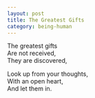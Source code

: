 ```yaml
---
layout: post
title: The Greatest Gifts
category: being-human
---
```


The greatest gifts  
Are not received,  
They are discovered,

Look up from your thoughts,  
With an open heart,  
And let them in.
